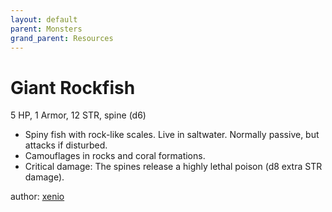 ```yaml
---
layout: default
parent: Monsters
grand_parent: Resources
---
```


# Giant Rockfish

5 HP, 1 Armor, 12 STR, spine (d6)  

- Spiny fish with rock-like scales. Live in saltwater. Normally passive, but attacks if disturbed.  
- Camouflages in rocks and coral formations.  
- Critical damage: The spines release a highly lethal poison (d8 extra STR damage).  

author: [xenio](https://xenioinabottle.blogspot.com)
